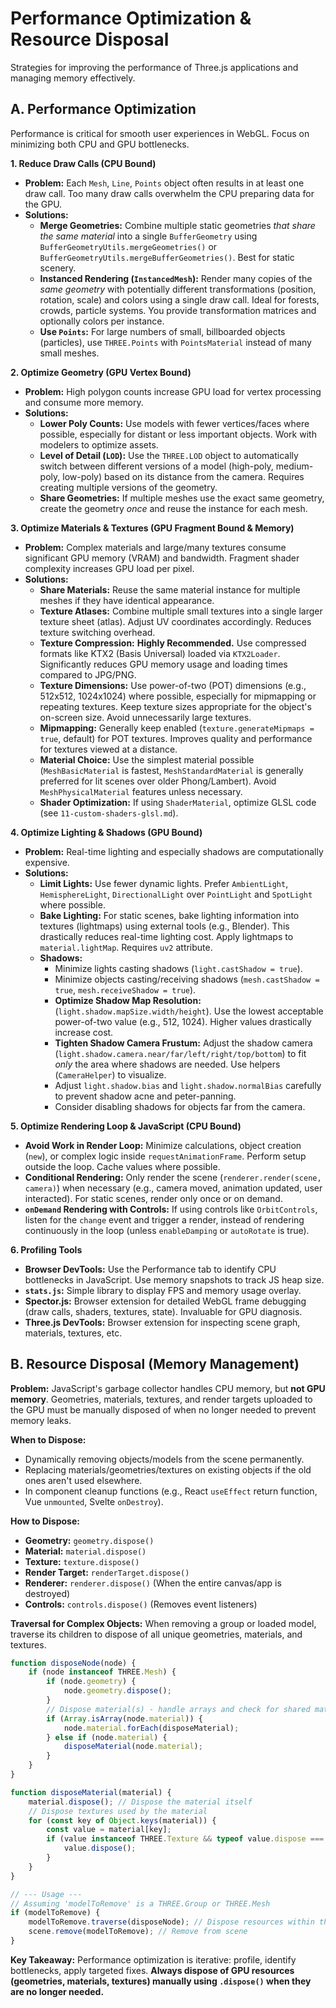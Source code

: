 # Performance Optimization &amp; Resource Disposal

Strategies for improving the performance of Three.js applications and managing memory effectively.

## A. Performance Optimization

Performance is critical for smooth user experiences in WebGL. Focus on minimizing both CPU and GPU bottlenecks.

**1. Reduce Draw Calls (CPU Bound)**

*   **Problem:** Each `Mesh`, `Line`, `Points` object often results in at least one draw call. Too many draw calls overwhelm the CPU preparing data for the GPU.
*   **Solutions:**
    *   **Merge Geometries:** Combine multiple static geometries *that share the same material* into a single `BufferGeometry` using `BufferGeometryUtils.mergeGeometries()` or `BufferGeometryUtils.mergeBufferGeometries()`. Best for static scenery.
    *   **Instanced Rendering (`InstancedMesh`):** Render many copies of the *same geometry* with potentially different transformations (position, rotation, scale) and colors using a single draw call. Ideal for forests, crowds, particle systems. You provide transformation matrices and optionally colors per instance.
    *   **Use `Points`:** For large numbers of small, billboarded objects (particles), use `THREE.Points` with `PointsMaterial` instead of many small meshes.

**2. Optimize Geometry (GPU Vertex Bound)**

*   **Problem:** High polygon counts increase GPU load for vertex processing and consume more memory.
*   **Solutions:**
    *   **Lower Poly Counts:** Use models with fewer vertices/faces where possible, especially for distant or less important objects. Work with modelers to optimize assets.
    *   **Level of Detail (`LOD`):** Use the `THREE.LOD` object to automatically switch between different versions of a model (high-poly, medium-poly, low-poly) based on its distance from the camera. Requires creating multiple versions of the geometry.
    *   **Share Geometries:** If multiple meshes use the exact same geometry, create the geometry *once* and reuse the instance for each mesh.

**3. Optimize Materials &amp; Textures (GPU Fragment Bound &amp; Memory)**

*   **Problem:** Complex materials and large/many textures consume significant GPU memory (VRAM) and bandwidth. Fragment shader complexity increases GPU load per pixel.
*   **Solutions:**
    *   **Share Materials:** Reuse the same material instance for multiple meshes if they have identical appearance.
    *   **Texture Atlases:** Combine multiple small textures into a single larger texture sheet (atlas). Adjust UV coordinates accordingly. Reduces texture switching overhead.
    *   **Texture Compression:** **Highly Recommended.** Use compressed formats like KTX2 (Basis Universal) loaded via `KTX2Loader`. Significantly reduces GPU memory usage and loading times compared to JPG/PNG.
    *   **Texture Dimensions:** Use power-of-two (POT) dimensions (e.g., 512x512, 1024x1024) where possible, especially for mipmapping or repeating textures. Keep texture sizes appropriate for the object's on-screen size. Avoid unnecessarily large textures.
    *   **Mipmapping:** Generally keep enabled (`texture.generateMipmaps = true`, default) for POT textures. Improves quality and performance for textures viewed at a distance.
    *   **Material Choice:** Use the simplest material possible (`MeshBasicMaterial` is fastest, `MeshStandardMaterial` is generally preferred for lit scenes over older Phong/Lambert). Avoid `MeshPhysicalMaterial` features unless necessary.
    *   **Shader Optimization:** If using `ShaderMaterial`, optimize GLSL code (see `11-custom-shaders-glsl.md`).

**4. Optimize Lighting &amp; Shadows (GPU Bound)**

*   **Problem:** Real-time lighting and especially shadows are computationally expensive.
*   **Solutions:**
    *   **Limit Lights:** Use fewer dynamic lights. Prefer `AmbientLight`, `HemisphereLight`, `DirectionalLight` over `PointLight` and `SpotLight` where possible.
    *   **Bake Lighting:** For static scenes, bake lighting information into textures (lightmaps) using external tools (e.g., Blender). This drastically reduces real-time lighting cost. Apply lightmaps to `material.lightMap`. Requires `uv2` attribute.
    *   **Shadows:**
        *   Minimize lights casting shadows (`light.castShadow = true`).
        *   Minimize objects casting/receiving shadows (`mesh.castShadow = true`, `mesh.receiveShadow = true`).
        *   **Optimize Shadow Map Resolution:** (`light.shadow.mapSize.width/height`). Use the lowest acceptable power-of-two value (e.g., 512, 1024). Higher values drastically increase cost.
        *   **Tighten Shadow Camera Frustum:** Adjust the shadow camera (`light.shadow.camera.near/far/left/right/top/bottom`) to fit *only* the area where shadows are needed. Use helpers (`CameraHelper`) to visualize.
        *   Adjust `light.shadow.bias` and `light.shadow.normalBias` carefully to prevent shadow acne and peter-panning.
        *   Consider disabling shadows for objects far from the camera.

**5. Optimize Rendering Loop &amp; JavaScript (CPU Bound)**

*   **Avoid Work in Render Loop:** Minimize calculations, object creation (`new`), or complex logic inside `requestAnimationFrame`. Perform setup outside the loop. Cache values where possible.
*   **Conditional Rendering:** Only render the scene (`renderer.render(scene, camera)`) when necessary (e.g., camera moved, animation updated, user interacted). For static scenes, render only once or on demand.
*   **`onDemand` Rendering with Controls:** If using controls like `OrbitControls`, listen for the `change` event and trigger a render, instead of rendering continuously in the loop (unless `enableDamping` or `autoRotate` is true).

**6. Profiling Tools**

*   **Browser DevTools:** Use the Performance tab to identify CPU bottlenecks in JavaScript. Use memory snapshots to track JS heap size.
*   **`stats.js`:** Simple library to display FPS and memory usage overlay.
*   **Spector.js:** Browser extension for detailed WebGL frame debugging (draw calls, shaders, textures, state). Invaluable for GPU diagnosis.
*   **Three.js DevTools:** Browser extension for inspecting scene graph, materials, textures, etc.

## B. Resource Disposal (Memory Management)

**Problem:** JavaScript's garbage collector handles CPU memory, but **not GPU memory**. Geometries, materials, textures, and render targets uploaded to the GPU must be manually disposed of when no longer needed to prevent memory leaks.

**When to Dispose:**

*   Dynamically removing objects/models from the scene permanently.
*   Replacing materials/geometries/textures on existing objects if the old ones aren't used elsewhere.
*   In component cleanup functions (e.g., React `useEffect` return function, Vue `unmounted`, Svelte `onDestroy`).

**How to Dispose:**

*   **Geometry:** `geometry.dispose()`
*   **Material:** `material.dispose()`
*   **Texture:** `texture.dispose()`
*   **Render Target:** `renderTarget.dispose()`
*   **Renderer:** `renderer.dispose()` (When the entire canvas/app is destroyed)
*   **Controls:** `controls.dispose()` (Removes event listeners)

**Traversal for Complex Objects:** When removing a group or loaded model, traverse its children to dispose of all unique geometries, materials, and textures.

```javascript
function disposeNode(node) {
    if (node instanceof THREE.Mesh) {
        if (node.geometry) {
            node.geometry.dispose();
        }
        // Dispose material(s) - handle arrays and check for shared materials if necessary
        if (Array.isArray(node.material)) {
            node.material.forEach(disposeMaterial);
        } else if (node.material) {
            disposeMaterial(node.material);
        }
    }
}

function disposeMaterial(material) {
    material.dispose(); // Dispose the material itself
    // Dispose textures used by the material
    for (const key of Object.keys(material)) {
        const value = material[key];
        if (value instanceof THREE.Texture && typeof value.dispose === 'function') {
            value.dispose();
        }
    }
}

// --- Usage ---
// Assuming 'modelToRemove' is a THREE.Group or THREE.Mesh
if (modelToRemove) {
    modelToRemove.traverse(disposeNode); // Dispose resources within the model
    scene.remove(modelToRemove); // Remove from scene
}
```

**Key Takeaway:** Performance optimization is iterative: profile, identify bottlenecks, apply targeted fixes. **Always dispose of GPU resources (geometries, materials, textures) manually using `.dispose()` when they are no longer needed.**